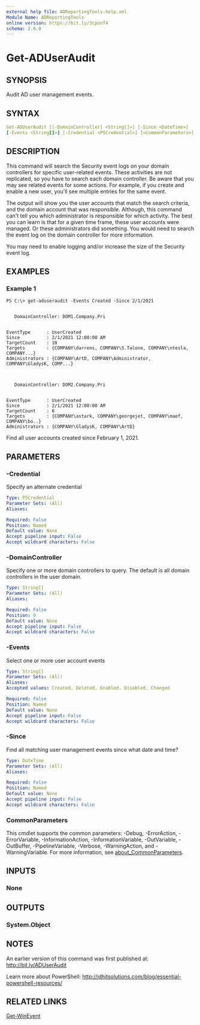```yaml
---
external help file: ADReportingTools-help.xml
Module Name: ADReportingTools
online version: https://bit.ly/3cponT4
schema: 2.0.0
---
```


# Get-ADUserAudit

## SYNOPSIS

Audit AD user management events.

## SYNTAX

```yaml
Get-ADUserAudit [[-DomainController] <String[]>] [-Since <DateTime>]
[-Events <String[]>] [-Credential <PSCredential>] [<CommonParameters>]
```

## DESCRIPTION

This command will search the Security event logs on your domain controllers for specific user-related events. These activities are not replicated, so you have to search each domain controller. Be aware that you may see related events for some actions. For example, if you create and enable a new user, you'll see multiple entries for the same event.

The output will show you the user accounts that match the search criteria, and the domain account that was responsible. Although, this command can't tell you which administrator is responsible for which activity. The best you can learn is that for a given time frame, these user accounts were managed. Or these administrators did something. You would need to search the event log on the domain controller for more information.

You may need to enable logging and/or increase the size of the Security event log.

## EXAMPLES

### Example 1

```shell
PS C:\> get-aduseraudit -Events Created -Since 2/1/2021


   DomainController: DOM1.Company.Pri


EventType      : UserCreated
Since          : 2/1/2021 12:00:00 AM
TargetCount    : 10
Targets        : {COMPANY\darrens, COMPANY\S.Talone, COMPANY\ntesla, COMPANY...}
Administrators : {COMPANY\ArtD, COMPANY\Administrator, COMPANY\GladysK, COMP...}



   DomainController: DOM2.Company.Pri


EventType      : UserCreated
Since          : 2/1/2021 12:00:00 AM
TargetCount    : 6
Targets        : {COMPANY\astark, COMPANY\georgejet, COMPANY\maef, COMPANY\bo..}
Administrators : {COMPANY\GladysK, COMPANY\ArtD}
```

Find all user accounts created since February 1, 2021.

## PARAMETERS

### -Credential

Specify an alternate credential

```yaml
Type: PSCredential
Parameter Sets: (All)
Aliases:

Required: False
Position: Named
Default value: None
Accept pipeline input: False
Accept wildcard characters: False
```

### -DomainController

Specify one or more domain controllers to query. The default is all domain controllers in the user domain.

```yaml
Type: String[]
Parameter Sets: (All)
Aliases:

Required: False
Position: 0
Default value: None
Accept pipeline input: False
Accept wildcard characters: False
```

### -Events

Select one or more user account events

```yaml
Type: String[]
Parameter Sets: (All)
Aliases:
Accepted values: Created, Deleted, Enabled, Disabled, Changed

Required: False
Position: Named
Default value: None
Accept pipeline input: False
Accept wildcard characters: False
```

### -Since

Find all matching user management events since what date and time?

```yaml
Type: DateTime
Parameter Sets: (All)
Aliases:

Required: False
Position: Named
Default value: None
Accept pipeline input: False
Accept wildcard characters: False
```

### CommonParameters

This cmdlet supports the common parameters: -Debug, -ErrorAction, -ErrorVariable, -InformationAction, -InformationVariable, -OutVariable, -OutBuffer, -PipelineVariable, -Verbose, -WarningAction, and -WarningVariable. For more information, see [about_CommonParameters](http://go.microsoft.com/fwlink/?LinkID=113216).

## INPUTS

### None

## OUTPUTS

### System.Object

## NOTES

An earlier version of this command was first published at:
http://bit.ly/ADUserAudit

Learn more about PowerShell:
http://jdhitsolutions.com/blog/essential-powershell-resources/

## RELATED LINKS

[Get-WinEvent]()
